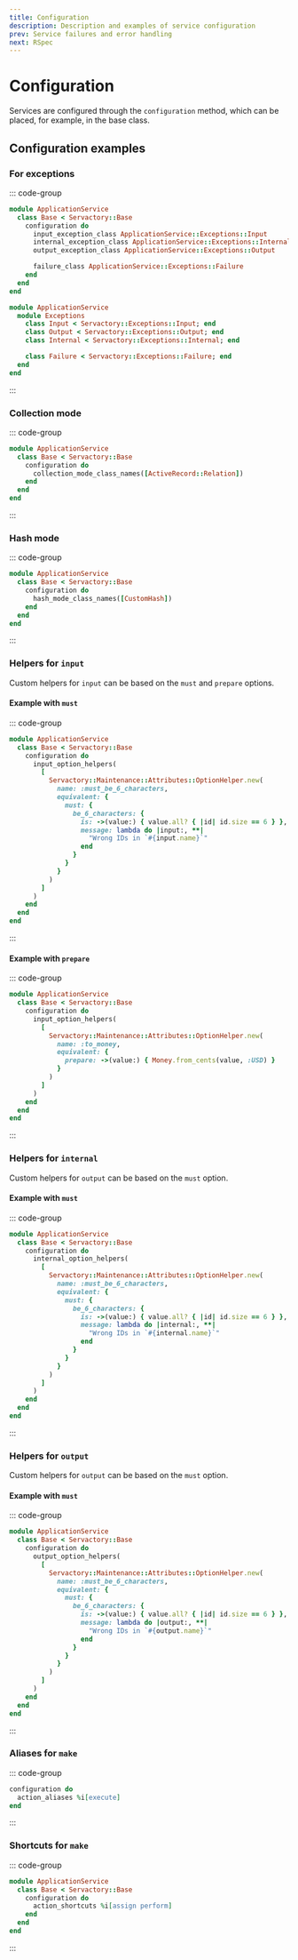 ```yaml
---
title: Configuration
description: Description and examples of service configuration
prev: Service failures and error handling
next: RSpec
---
```


# Configuration

Services are configured through the `configuration` method, which can be placed, for example, in the base class.

## Configuration examples

### For exceptions

::: code-group

```ruby {4-6,8} [app/services/application_service/base.rb]
module ApplicationService
  class Base < Servactory::Base
    configuration do
      input_exception_class ApplicationService::Exceptions::Input
      internal_exception_class ApplicationService::Exceptions::Internal
      output_exception_class ApplicationService::Exceptions::Output

      failure_class ApplicationService::Exceptions::Failure
    end
  end
end
```

```ruby {3-5,7} [app/services/application_service/exceptions.rb]
module ApplicationService
  module Exceptions
    class Input < Servactory::Exceptions::Input; end
    class Output < Servactory::Exceptions::Output; end
    class Internal < Servactory::Exceptions::Internal; end

    class Failure < Servactory::Exceptions::Failure; end
  end
end
```

:::

### Collection mode

::: code-group

```ruby {4} [app/services/application_service/base.rb]
module ApplicationService
  class Base < Servactory::Base
    configuration do
      collection_mode_class_names([ActiveRecord::Relation])
    end
  end
end
```

:::

### Hash mode

::: code-group

```ruby {4} [app/services/application_service/base.rb]
module ApplicationService
  class Base < Servactory::Base
    configuration do
      hash_mode_class_names([CustomHash])
    end
  end
end
```

:::

### Helpers for `input`

Custom helpers for `input` can be based on the `must` and `prepare` options.

#### Example with `must`

::: code-group

```ruby {4-20} [app/services/application_service/base.rb]
module ApplicationService
  class Base < Servactory::Base
    configuration do
      input_option_helpers(
        [
          Servactory::Maintenance::Attributes::OptionHelper.new(
            name: :must_be_6_characters,
            equivalent: {
              must: {
                be_6_characters: {
                  is: ->(value:) { value.all? { |id| id.size == 6 } },
                  message: lambda do |input:, **|
                    "Wrong IDs in `#{input.name}`"
                  end
                }
              }
            }
          )
        ]
      )
    end
  end
end
```

:::

#### Example with `prepare`

::: code-group

```ruby {4-13} [app/services/application_service/base.rb]
module ApplicationService
  class Base < Servactory::Base
    configuration do
      input_option_helpers(
        [
          Servactory::Maintenance::Attributes::OptionHelper.new(
            name: :to_money,
            equivalent: {
              prepare: ->(value:) { Money.from_cents(value, :USD) }
            }
          )
        ]
      )
    end
  end
end
```

:::

### Helpers for `internal`

Custom helpers for `output` can be based on the `must` option.

#### Example with `must`

::: code-group

```ruby {4-20} [app/services/application_service/base.rb]
module ApplicationService
  class Base < Servactory::Base
    configuration do
      internal_option_helpers(
        [
          Servactory::Maintenance::Attributes::OptionHelper.new(
            name: :must_be_6_characters,
            equivalent: {
              must: {
                be_6_characters: {
                  is: ->(value:) { value.all? { |id| id.size == 6 } },
                  message: lambda do |internal:, **|
                    "Wrong IDs in `#{internal.name}`"
                  end
                }
              }
            }
          )
        ]
      )
    end
  end
end
```

:::

### Helpers for `output`

Custom helpers for `output` can be based on the `must` option.

#### Example with `must`

::: code-group

```ruby {4-20} [app/services/application_service/base.rb]
module ApplicationService
  class Base < Servactory::Base
    configuration do
      output_option_helpers(
        [
          Servactory::Maintenance::Attributes::OptionHelper.new(
            name: :must_be_6_characters,
            equivalent: {
              must: {
                be_6_characters: {
                  is: ->(value:) { value.all? { |id| id.size == 6 } },
                  message: lambda do |output:, **|
                    "Wrong IDs in `#{output.name}`"
                  end
                }
              }
            }
          )
        ]
      )
    end
  end
end
```

:::

### Aliases for `make`

::: code-group

```ruby {2} [app/services/application_service/base.rb]
configuration do
  action_aliases %i[execute]
end
```

:::

### Shortcuts for `make`

::: code-group

```ruby {4} [app/services/application_service/base.rb]
module ApplicationService
  class Base < Servactory::Base
    configuration do
      action_shortcuts %i[assign perform]
    end
  end
end
```

:::
